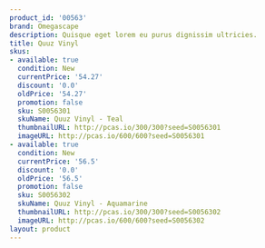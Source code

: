 ```yaml
---
product_id: '00563'
brand: Omegascape
description: Quisque eget lorem eu purus dignissim ultricies.
title: Quuz Vinyl
skus:
- available: true
  condition: New
  currentPrice: '54.27'
  discount: '0.0'
  oldPrice: '54.27'
  promotion: false
  sku: S0056301
  skuName: Quuz Vinyl - Teal
  thumbnailURL: http://pcas.io/300/300?seed=S0056301
  imageURL: http://pcas.io/600/600?seed=S0056301
- available: true
  condition: New
  currentPrice: '56.5'
  discount: '0.0'
  oldPrice: '56.5'
  promotion: false
  sku: S0056302
  skuName: Quuz Vinyl - Aquamarine
  thumbnailURL: http://pcas.io/300/300?seed=S0056302
  imageURL: http://pcas.io/600/600?seed=S0056302
layout: product
---
```

